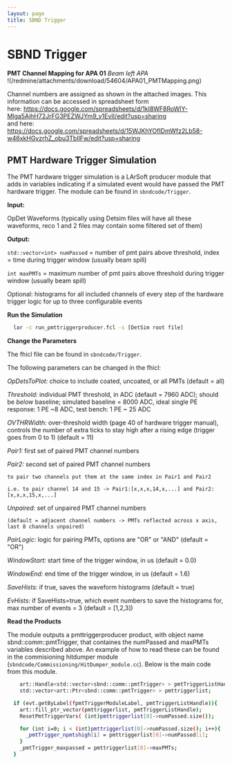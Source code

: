 ```yaml
---
layout: page
title: SBND Trigger
---
```




SBND Trigger
============================================

**PMT Channel Mapping for APA 01** *Beam left APA*\
!(/redmine/attachments/download/54604/APA01_PMTMapping.png)

Channel numbers are assigned as shown in the attached images. This
information can be accessed in spreadsheet form\
here:
<https://docs.google.com/spreadsheets/d/1kI8WF8RoWlY-Mlga5AjhH72JrFG3PEZWJYm9_y1EvII/edit?usp=sharing>\
and here:
<https://docs.google.com/spreadsheets/d/15WJKhYOfIDmWfz2Lb58-w46xkHGvzrhZ_obu3TbIlFw/edit?usp=sharing>


PMT Hardware Trigger Simulation
-----------------------------------------------------------------------------


The PMT hardware trigger simulation is a LArSoft producer module that adds in variables indicating if a simulated event would have passed the PMT hardware trigger. The module can be found in ```sbndcode/Trigger```.


**Input:** 

  OpDet Waveforms (typically using Detsim files will have all these waveforms, reco 1 and 2 files may contain some filtered set of them)


**Output:** 

  ```std::vector<int> numPassed``` = number of pmt pairs above threshold, index = time during trigger window (usually beam spill)
  
  ```int maxPMTs``` = maximum number of pmt pairs above threshold during trigger window (usually beam spill)
  
  Optional: histograms for all included channels of every step of the hardware trigger logic for up to three configurable events
  
  
**Run the Simulation**

  ```bash
    lar -c run_pmttriggerproducer.fcl -s [DetSim root file]
  ```
  
**Change the Parameters**

  The fhicl file can be found in ```sbndcode/Trigger```. 
  
  The following parameters can be changed in the fhicl:
  
  _OpDetsToPlot:_ choice to include coated, uncoated, or all PMTs (default = all)
  
  _Threshold:_    individual PMT threshold, in ADC (default = 7960 ADC); should be _below_ baseline; simulated baseline = 8000 ADC, ideal single PE response: 1 PE                   ~8 ADC, test bench: 1 PE ~ 25 ADC
  
  _OVTHRWidth:_   over-threshold width (page 40 of hardware trigger manual), controls the number of extra ticks to stay high after a rising edge (trigger goes                       from 0 to 1) (default = 11)
  
  _Pair1:_        first set of paired PMT channel numbers
  
  _Pair2:_        second set of paired PMT channel numbers
  
    to pair two channels put them at the same index in Pair1 and Pair2
  
    i.e. to pair channel 14 and 15 -> Pair1:[x,x,x,14,x,...] and Pair2: [x,x,x,15,x,...]
  
  _Unpaired:_     set of unpaired PMT channel numbers
  
    (default = adjacent channel numbers -> PMTs reflected across x axis, last 8 channels unpaired)
    
  _PairLogic:_   logic for pairing PMTs, options are "OR" or "AND" (default = "OR")
  
  _WindowStart:_ start time of the trigger window, in us (default = 0.0)
  
  _WindowEnd:_   end time of the trigger window, in us (default = 1.6)
  
  _SaveHists:_   if true, saves the waveform histograms (default = true)
  
  _EvHists:_     if SaveHists=true, which event numbers to save the histograms for, max number of events = 3 (default = [1,2,3])
  
  
**Read the Products**

  The module outputs a pmttriggerproducer product, with object name sbnd::comm::pmtTrigger, that containes the numPassed and maxPMTs variables described above. An example of how to read these can be found in the commisioning hitdumper module (```sbndcode/Commissioning/HitDumper_module.cc```). Below is the main code from this module.
  
  ```bash
      art::Handle<std::vector<sbnd::comm::pmtTrigger> > pmtTriggerListHandle;
      std::vector<art::Ptr<sbnd::comm::pmtTrigger> > pmttriggerlist;

    if (evt.getByLabel(fpmtTriggerModuleLabel, pmtTriggerListHandle)){
      art::fill_ptr_vector(pmttriggerlist, pmtTriggerListHandle);
      ResetPmtTriggerVars( (int)pmttriggerlist[0]->numPassed.size());

      for (int i=0; i < (int)pmttriggerlist[0]->numPassed.size(); i++){
        _pmtTrigger_npmtshigh[i] = pmttriggerlist[0]->numPassed[i];
      }
      _pmtTrigger_maxpassed = pmttriggerlist[0]->maxPMTs;
    }
  ```

  


